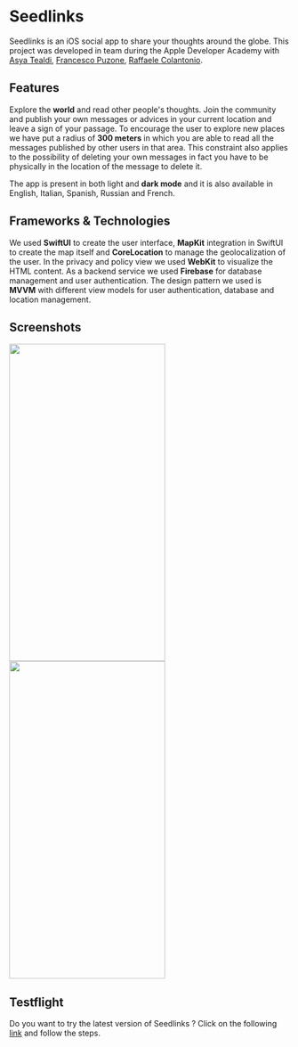# Seedlinks
Seedlinks is an iOS social app to share your thoughts around the globe. This project was developed in team during the Apple Developer Academy with [Asya Tealdi](https://github.com/AsyaTea), [Francesco Puzone](https://github.com/morbuen), [Raffaele Colantonio](https://github.com/Rafas02).

## Features
Explore the **world** and read other people's thoughts. Join the community and publish your own messages or advices in your current location and leave a sign of your passage. To encourage the user to explore new places we have put a radius of **300 meters** in which you are able to read all the messages published by other users in that area. This constraint also applies to the possibility of deleting your own messages in fact you have to be physically in the location of the message to delete it.

The app is present in both light and **dark mode** and it is also available in English, Italian, Spanish, Russian and French.

## Frameworks & Technologies
We used **SwiftUI** to create the user interface, **MapKit** integration in SwiftUI to create the map itself and **CoreLocation** to manage the geolocalization of the user. In the privacy and policy view we used **WebKit** to visualize the HTML content. As a backend service we used **Firebase** for database management and user authentication.
The design pattern we used is **MVVM** with different view models for user authentication, database and location management. 

## Screenshots
<img src="https://user-images.githubusercontent.com/94223094/157407800-98f0e5bd-6ff2-42db-a246-e0aaa42ae3be.PNG" width="280" height="570"/><img src="https://user-images.githubusercontent.com/94223094/157408929-68724c6a-8a2b-4f8a-a5d2-fc1b1c4735ea.jpeg" width="280" height="570"/>

## Testflight
Do you want to try the latest version of Seedlinks ? Click on the following [link](https://testflight.apple.com/join/TYLzqig6) and follow the steps.

